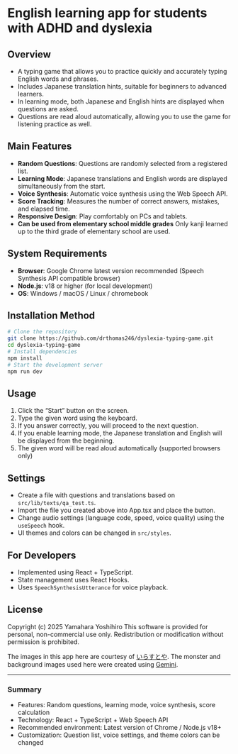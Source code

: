 # English learning app for students with ADHD and dyslexia

## Overview

- A typing game that allows you to practice quickly and accurately typing English words and phrases.
- Includes Japanese translation hints, suitable for beginners to advanced learners.
- In learning mode, both Japanese and English hints are displayed when questions are asked.
- Questions are read aloud automatically, allowing you to use the game for listening practice as well.

## Main Features

- **Random Questions**: Questions are randomly selected from a registered list.
- **Learning Mode**: Japanese translations and English words are displayed simultaneously from the start.
- **Voice Synthesis**: Automatic voice synthesis using the Web Speech API.
- **Score Tracking**: Measures the number of correct answers, mistakes, and elapsed time.
- **Responsive Design**: Play comfortably on PCs and tablets.
- **Can be used from elementary school middle grades** Only kanji learned up to the third grade of elementary school are used.

## System Requirements

- **Browser**: Google Chrome latest version recommended (Speech Synthesis API compatible browser)
- **Node.js**: v18 or higher (for local development)
- **OS**: Windows / macOS / Linux / chromebook

## Installation Method

```bash
# Clone the repository
git clone https://github.com/drthomas246/dyslexia-typing-game.git
cd dyslexia-typing-game
# Install dependencies
npm install
# Start the development server
npm run dev
```

## Usage

1. Click the “Start” button on the screen.
2. Type the given word using the keyboard.
3. If you answer correctly, you will proceed to the next question.
4. If you enable learning mode, the Japanese translation and English will be displayed from the beginning.
5. The given word will be read aloud automatically (supported browsers only)

## Settings

- Create a file with questions and translations based on `src/lib/texts/qa_test.ts`.
- Import the file you created above into App.tsx and place the button.
- Change audio settings (language code, speed, voice quality) using the `useSpeech` hook.
- UI themes and colors can be changed in `src/styles`.

## For Developers

- Implemented using React + TypeScript.
- State management uses React Hooks.
- Uses `SpeechSynthesisUtterance` for voice playback.

## License

Copyright (c) 2025 Yamahara Yoshihiro
This software is provided for personal, non-commercial use only.
Redistribution or modification without permission is prohibited.

The images in this app here are courtesy of [いらすとや](https://www.irasutoya.com/).
The monster and background images used here were created using [Gemini](https://gemini.google.com/).

---

### Summary

- Features: Random questions, learning mode, voice synthesis, score calculation
- Technology: React + TypeScript + Web Speech API
- Recommended environment: Latest version of Chrome / Node.js v18+
- Customization: Question list, voice settings, and theme colors can be changed

